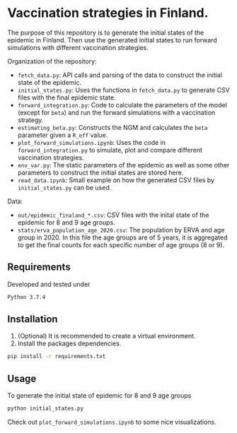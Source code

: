 # Vaccination strategies in Finland.

The purpose of this repository is to generate the initial states of the epidemic in Finland. Then use the generated initial states to run forward simulations with different vaccination strategies.

Organization of the repository:
- `fetch_data.py`: API calls and parsing of the data to construct the initial state of the epidemic.
- `initial_states.py`: Uses the functions in `fetch_data.py` to generate CSV files with the final epidemic state.
- `forward_integration.py`: Code to calculate the parameters of the model (except for `beta`) and run the forward simulations with a vaccination strategy.
- `estimating_beta.py`: Constructs the NGM and calculates the `beta` parameter given a `R_eff` value.
- `plot_forward_simulations.ipynb`: Uses the code in `forward_integration.py` to simulate, plot and compare different vaccination strategies.
- `env_var.py`: The static parameters of the epidemic as well as some other parameters to construct the initial states are stored here.
- `read_data.ipynb`: Small example on how the generated CSV files by `initial_states.py` can be used.

Data:
- `out/epidemic_finaland_*.csv`: CSV files with the inital state of the epidemic for 8 and 9 age groups.
- `stats/erva_population_age_2020.csv`: The population by ERVA and age group in 2020. In this file the age groups are of 5 years, it is aggregated to get the final counts for each specific number of age groups (8 or 9).

## Requirements
Developed and tested under
```sh
Python 3.7.4
```

## Installation
1. (Optional) It is recommended to create a virtual environment.
2. Install the packages dependencies.
```sh
pip install -r requirements.txt
```

## Usage
To generate the initial state of epidemic for 8 and 9 age groups
```sh
python initial_states.py 
```

Check out `plot_forward_simulations.ipynb` to some nice visualizations.
